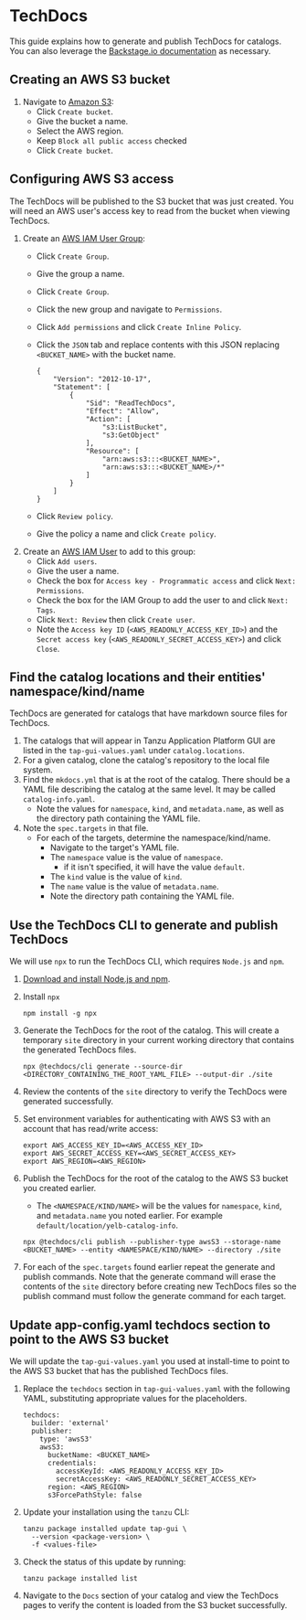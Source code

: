 # TechDocs

This guide explains how to generate and publish TechDocs for catalogs. You can also leverage the [Backstage.io documentation](https://backstage.io/docs/features/techdocs/techdocs-overview) as necessary.

## Creating an AWS S3 bucket

1. Navigate to [Amazon S3](https://s3.console.aws.amazon.com/s3/home):
    - Click `Create bucket`.
    - Give the bucket a name.
    - Select the AWS region.
    - Keep `Block all public access` checked
    - Click `Create bucket`.

## Configuring AWS S3 access

The TechDocs will be published to the S3 bucket that was just created. You will need an AWS user's access key to read from the bucket when viewing TechDocs.

1. Create an [AWS IAM User Group](https://console.aws.amazon.com/iamv2/home#/groups):
    - Click `Create Group`.
    - Give the group a name.
    - Click `Create Group`.
    - Click the new group and navigate to `Permissions`.
    - Click `Add permissions` and click `Create Inline Policy`.
    - Click the `JSON` tab and replace contents with this JSON replacing `<BUCKET_NAME>` with the bucket name.

        ```
        {
            "Version": "2012-10-17",
            "Statement": [
                {
                    "Sid": "ReadTechDocs",
                    "Effect": "Allow",
                    "Action": [
                        "s3:ListBucket",
                        "s3:GetObject"
                    ],
                    "Resource": [
                        "arn:aws:s3:::<BUCKET_NAME>",
                        "arn:aws:s3:::<BUCKET_NAME>/*"
                    ]
                }
            ]
        }
        ```

    - Click `Review policy`.
    - Give the policy a name and click `Create policy`.
1. Create an [AWS IAM User](https://console.aws.amazon.com/iamv2/home#/users) to add to this group:
   - Click `Add users`.
   - Give the user a name.
   - Check the box for `Access key - Programmatic access` and click `Next: Permissions`.
   - Check the box for the IAM Group to add the user to and click `Next: Tags`.
   - Click `Next: Review` then click `Create user`.
   - Note the `Access key ID` (`<AWS_READONLY_ACCESS_KEY_ID>`) and the `Secret access key` (`<AWS_READONLY_SECRET_ACCESS_KEY>`) and click `Close`.


## Find the catalog locations and their entities' namespace/kind/name

TechDocs are generated for catalogs that have markdown source files for TechDocs.

1. The catalogs that will appear in Tanzu Application Platform GUI are listed in the `tap-gui-values.yaml` under `catalog.locations`.
1. For a given catalog, clone the catalog's repository to the local file system.
1. Find the `mkdocs.yml` that is at the root of the catalog. There should be a YAML file describing the catalog at the same level. It may be called `catalog-info.yaml`.
    - Note the values for `namespace`, `kind`, and `metadata.name`, as well as the directory path containing the YAML file.
1. Note the `spec.targets` in that file.
    - For each of the targets, determine the namespace/kind/name.
        - Navigate to the target's YAML file.
        - The `namespace` value is the value of `namespace`.
            - if it isn't specified, it will have the value `default`.
        - The `kind` value is the value of `kind`.
        - The `name` value is the value of `metadata.name`.
        - Note the directory path containing the YAML file.

## Use the TechDocs CLI to generate and publish TechDocs

We will use `npx` to run the TechDocs CLI, which requires `Node.js` and `npm`.

1. [Download and install Node.js and npm](https://docs.npmjs.com/downloading-and-installing-node-js-and-npm).
1. Install `npx`

    ```
    npm install -g npx
    ```

1. Generate the TechDocs for the root of the catalog. This will create a temporary `site` directory in your current working directory that contains the generated TechDocs files.

    ```
    npx @techdocs/cli generate --source-dir <DIRECTORY_CONTAINING_THE_ROOT_YAML_FILE> --output-dir ./site
    ```

1. Review the contents of the `site` directory to verify the TechDocs were generated successfully.
1. Set environment variables for authenticating with AWS S3 with an account that has read/write access:

    ```
    export AWS_ACCESS_KEY_ID=<AWS_ACCESS_KEY_ID>
    export AWS_SECRET_ACCESS_KEY=<AWS_SECRET_ACCESS_KEY>
    export AWS_REGION=<AWS_REGION>
    ```

1. Publish the TechDocs for the root of the catalog to the AWS S3 bucket you created earlier.
    - The `<NAMESPACE/KIND/NAME>` will be the values for `namespace`, `kind`, and `metadata.name` you noted earlier. For example `default/location/yelb-catalog-info`.

    ```
    npx @techdocs/cli publish --publisher-type awsS3 --storage-name <BUCKET_NAME> --entity <NAMESPACE/KIND/NAME> --directory ./site
    ```

1. For each of the `spec.targets` found earlier repeat the generate and publish commands. Note that the generate command will erase the contents of the `site` directory before creating new TechDocs files so the publish command must follow the generate command for each target.

## Update app-config.yaml techdocs section to point to the AWS S3 bucket

We will update the `tap-gui-values.yaml` you used at install-time to point to the AWS S3 bucket that has the published TechDocs files.

1. Replace the `techdocs` section in `tap-gui-values.yaml` with the following YAML, substituting appropriate values for the placeholders.

    ```
    techdocs:
      builder: 'external'
      publisher:
        type: 'awsS3'
        awsS3:
          bucketName: <BUCKET_NAME>
          credentials:
            accessKeyId: <AWS_READONLY_ACCESS_KEY_ID>
            secretAccessKey: <AWS_READONLY_SECRET_ACCESS_KEY>
          region: <AWS_REGION>
          s3ForcePathStyle: false
    ```

1. Update your installation using the `tanzu` CLI:

    ```
    tanzu package installed update tap-gui \
      --version <package-version> \
      -f <values-file>
    ```

1. Check the status of this update by running:

    ```
    tanzu package installed list
    ```

1. Navigate to the `Docs` section of your catalog and view the TechDocs pages to verify the content is loaded from the S3 bucket successfully.
